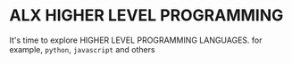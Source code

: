 # ALX HIGHER LEVEL PROGRAMMING

It's time to explore HIGHER LEVEL PROGRAMMING LANGUAGES. for example, `python`, `javascript` and others
